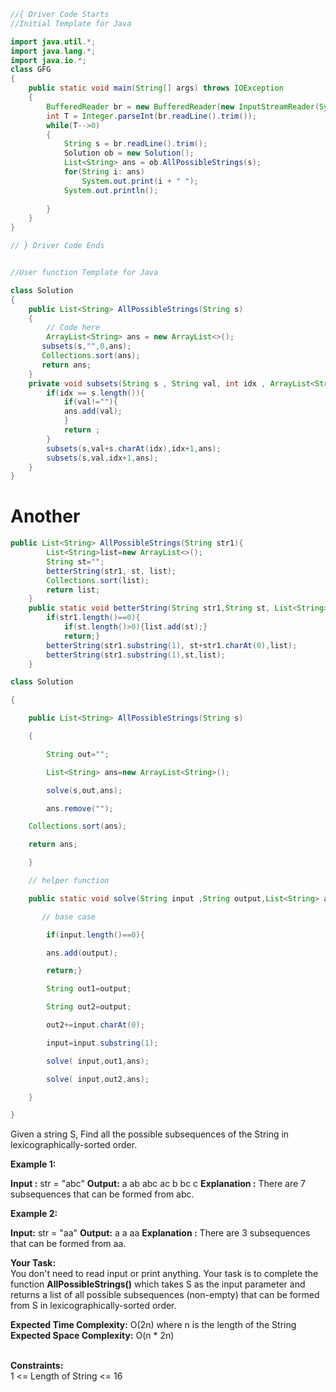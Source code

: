 
```java
//{ Driver Code Starts
//Initial Template for Java

import java.util.*;
import java.lang.*;
import java.io.*;
class GFG
{
    public static void main(String[] args) throws IOException
    {
        BufferedReader br = new BufferedReader(new InputStreamReader(System.in));
        int T = Integer.parseInt(br.readLine().trim());
        while(T-->0)
        {
            String s = br.readLine().trim();
            Solution ob = new Solution();
            List<String> ans = ob.AllPossibleStrings(s);
            for(String i: ans)
                System.out.print(i + " ");
            System.out.println();
            
        }
    }
}

// } Driver Code Ends


//User function Template for Java

class Solution
{
    public List<String> AllPossibleStrings(String s)
    {
        // Code here
        ArrayList<String> ans = new ArrayList<>();
       subsets(s,"",0,ans);
       Collections.sort(ans);
       return ans;
    }
    private void subsets(String s , String val, int idx , ArrayList<String> ans){
        if(idx == s.length()){
            if(val!=""){
            ans.add(val);
            }
            return ;
        }
        subsets(s,val+s.charAt(idx),idx+1,ans);
        subsets(s,val,idx+1,ans);
    }
}
```



# Another


```java
public List<String> AllPossibleStrings(String str1){
        List<String>list=new ArrayList<>();
        String st="";
        betterString(str1, st, list);
        Collections.sort(list);
        return list;
    }
    public static void betterString(String str1,String st, List<String>list) {
        if(str1.length()==0){
            if(st.length()>0){list.add(st);}
            return;}
        betterString(str1.substring(1), st+str1.charAt(0),list);
        betterString(str1.substring(1),st,list);
    }
```
```java
class Solution

{

    public List<String> AllPossibleStrings(String s)

    {

        String out="";

        List<String> ans=new ArrayList<String>();

        solve(s,out,ans);

        ans.remove("");

    Collections.sort(ans);

    return ans;

    }

    // helper function

    public static void solve(String input ,String output,List<String> ans){

       // base case

        if(input.length()==0){

        ans.add(output);

        return;}

        String out1=output;

        String out2=output;

        out2+=input.charAt(0);

        input=input.substring(1);

        solve( input,out1,ans);

        solve( input,out2,ans);

    }

}
```





Given a string S, Find all the possible subsequences of the String in lexicographically-sorted order.

**Example 1:**

**Input :** str = "abc"
**Output:** a ab abc ac b bc c
**Explanation :** There are 7 subsequences that 
can be formed from abc.

**Example 2:**

**Input:** str = "aa"
**Output:** a a aa
**Explanation :** There are 3 subsequences that 
can be formed from aa.

**Your Task:**  
You don't need to read input or print anything. Your task is to complete the function **AllPossibleStrings()** which takes S as the input parameter and returns a list of all possible subsequences (non-empty) that can be formed from S in lexicographically-sorted order.

**Expected Time Complexity:** O(2n) where n is the length of the String  
**Expected Space Complexity:** O(n * 2n)  
 

**Constraints:**   
1 <= Length of String <= 16
